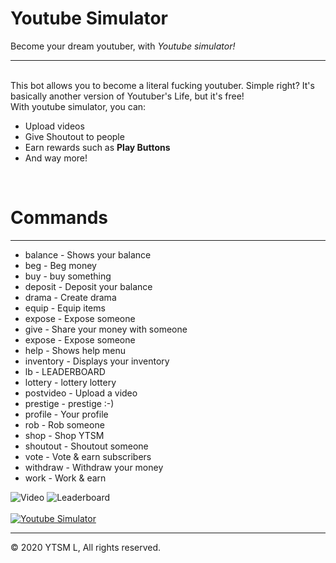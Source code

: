 <div class="container container-fluid p-3 my-3 bg-dark text-white">
 <h1 class="display-4 text-white">Youtube Simulator</h1> 
 <p class="lead">Become your dream youtuber, with <em class="lead text-white">Youtube simulator!</em></p>
  <hr class="my-4">
<br>
This bot allows you to become a literal fucking youtuber. Simple right? It's basically another version of Youtuber's Life, but it's free!
<br>
With youtube simulator, you can:
<ul>
  <li>Upload videos</li>
  <li>Give Shoutout to people</li>
  <li>Earn rewards such as <strong>Play Buttons</strong></li>
  <li>And way more!</li>
</ul>
<br>

<h1>Commands</h1>
<hr>
<ul>
 <li>balance - Shows your balance</li>
 <li>beg - Beg money</li>
 <li>buy - buy something</li>
 <li>deposit - Deposit your balance</li>
 <li>drama - Create drama</li>
 <li>equip - Equip items</li>
 <li>expose - Expose someone</li>
 <li>give - Share your money with someone</li>
 <li>expose - Expose someone</li>
 <li>help - Shows help menu</li>
 <li>inventory - Displays your inventory</li>
 <li>lb - LEADERBOARD</li>
 <li>lottery - lottery lottery</li>
 <li>postvideo - Upload a video</li>
 <li>prestige - prestige :-)</li>
 <li>profile - Your profile</li>
 <li>rob - Rob someone</li>
 <li>shop - Shop YTSM</li>
 <li>shoutout - Shoutout someone</li>
 <li>vote - Vote & earn subscribers</li>
 <li>withdraw - Withdraw your money</li>
 <li>work - Work & earn</li>
</ul>

<img class="img-fluid" draggable="false" src="https://cdn.discordapp.com/attachments/682426216963112983/684612842078601238/Screen_Shot_2020-03-04_at_11.06.06_AM.png" alt="Video">
<img class="img-fluid" draggable="false" src="https://cdn.discordapp.com/attachments/682426216963112983/684613007283978269/Screen_Shot_2020-03-04_at_11.07.23_AM.png" alt="Leaderboard">
<br><br>

<a href="https://top.gg/bot/681376963356524558" >
  <img src="https://top.gg/api/widget/681376963356524558.svg" alt="Youtube Simulator" />
</a>

<hr>
<div class="footer-copyright text-center py-3"> 
© 2020 YTSM L, All rights reserved.
</div>
</div>
